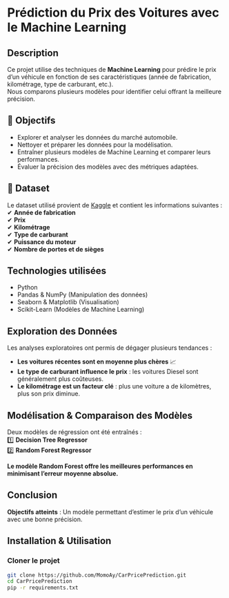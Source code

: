 # Prédiction du Prix des Voitures avec le Machine Learning

## Description  
Ce projet utilise des techniques de **Machine Learning** pour prédire le prix d’un véhicule en fonction de ses caractéristiques (année de fabrication, kilométrage, type de carburant, etc.).  
Nous comparons plusieurs modèles pour identifier celui offrant la meilleure précision.  

## 🎯 Objectifs  
- Explorer et analyser les données du marché automobile.  
- Nettoyer et préparer les données pour la modélisation.  
- Entraîner plusieurs modèles de Machine Learning et comparer leurs performances.  
- Évaluer la précision des modèles avec des métriques adaptées.  

## 📂 Dataset  
Le dataset utilisé provient de [Kaggle](https://www.kaggle.com/) et contient les informations suivantes :  
✔ **Année de fabrication**  
✔ **Prix**  
✔ **Kilométrage**  
✔ **Type de carburant**  
✔ **Puissance du moteur**  
✔ **Nombre de portes et de sièges**  

## Technologies utilisées  
- Python
- Pandas & NumPy (Manipulation des données)  
- Seaborn & Matplotlib (Visualisation)  
- Scikit-Learn (Modèles de Machine Learning)  

## Exploration des Données  
Les analyses exploratoires ont permis de dégager plusieurs tendances :  
- **Les voitures récentes sont en moyenne plus chères** 📈  
- **Le type de carburant influence le prix** : les voitures Diesel sont généralement plus coûteuses.  
- **Le kilométrage est un facteur clé** : plus une voiture a de kilomètres, plus son prix diminue.  

## Modélisation & Comparaison des Modèles  
Deux modèles de régression ont été entraînés :  
1️⃣ **Decision Tree Regressor**  
2️⃣ **Random Forest Regressor**

 **Le modèle Random Forest offre les meilleures performances en minimisant l’erreur moyenne absolue.**  

## Conclusion
**Objectifs atteints** : Un modèle permettant d’estimer le prix d’un véhicule avec une bonne précision.  

## Installation & Utilisation  
### **Cloner le projet**  
```bash
git clone https://github.com/MomoAy/CarPricePrediction.git
cd CarPricePrediction
pip -r requirements.txt
